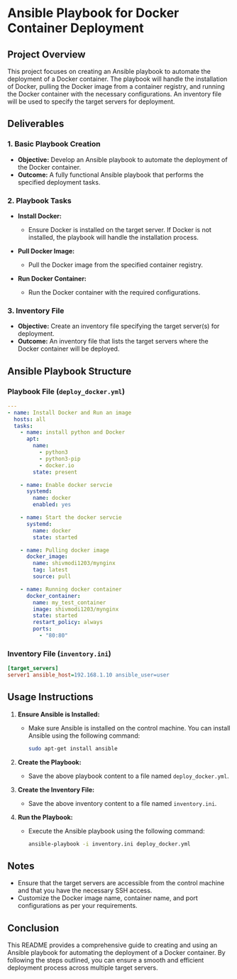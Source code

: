 # Ansible Playbook for Docker Container Deployment

## Project Overview

This project focuses on creating an Ansible playbook to automate the deployment of a Docker container. The playbook will handle the installation of Docker, pulling the Docker image from a container registry, and running the Docker container with the necessary configurations. An inventory file will be used to specify the target servers for deployment.

## Deliverables

### 1. Basic Playbook Creation

- **Objective:** Develop an Ansible playbook to automate the deployment of the Docker container.
- **Outcome:** A fully functional Ansible playbook that performs the specified deployment tasks.

### 2. Playbook Tasks

- **Install Docker:**
  - Ensure Docker is installed on the target server. If Docker is not installed, the playbook will handle the installation process.
  
- **Pull Docker Image:**
  - Pull the Docker image from the specified container registry.

- **Run Docker Container:**
  - Run the Docker container with the required configurations.

### 3. Inventory File

- **Objective:** Create an inventory file specifying the target server(s) for deployment.
- **Outcome:** An inventory file that lists the target servers where the Docker container will be deployed.

## Ansible Playbook Structure

### Playbook File (`deploy_docker.yml`)

```yaml
---
- name: Install Docker and Run an image
  hosts: all
  tasks: 
    - name: install python and Docker
      apt:
        name:
          - python3
          - python3-pip
          - docker.io
        state: present

    - name: Enable docker servcie
      systemd:
        name: docker
        enabled: yes

    - name: Start the docker servcie
      systemd:
        name: docker
        state: started

    - name: Pulling docker image
      docker_image:
        name: shivmodi1203/mynginx
        tag: latest
        source: pull

    - name: Running docker container
      docker_container:
        name: my_test_container
        image: shivmodi1203/mynginx
        state: started
        restart_policy: always
        ports:
          - "80:80"
```

### Inventory File (`inventory.ini`)

```ini
[target_servers]
server1 ansible_host=192.168.1.10 ansible_user=user
```

## Usage Instructions

1. **Ensure Ansible is Installed:**
   - Make sure Ansible is installed on the control machine. You can install Ansible using the following command:
     ```bash
     sudo apt-get install ansible
     ```

2. **Create the Playbook:**
   - Save the above playbook content to a file named `deploy_docker.yml`.

3. **Create the Inventory File:**
   - Save the above inventory content to a file named `inventory.ini`.

4. **Run the Playbook:**
   - Execute the Ansible playbook using the following command:
     ```bash
     ansible-playbook -i inventory.ini deploy_docker.yml
     ```

## Notes

- Ensure that the target servers are accessible from the control machine and that you have the necessary SSH access.
- Customize the Docker image name, container name, and port configurations as per your requirements.

## Conclusion

This README provides a comprehensive guide to creating and using an Ansible playbook for automating the deployment of a Docker container. By following the steps outlined, you can ensure a smooth and efficient deployment process across multiple target servers.